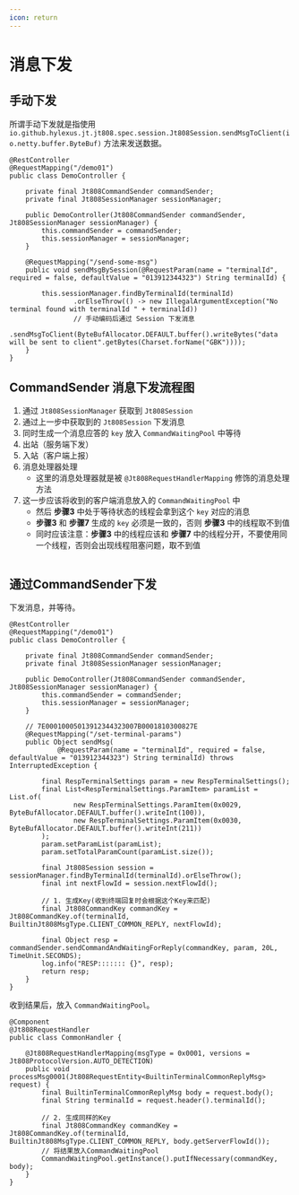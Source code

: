 ```yaml
---
icon: return
---
```


# 消息下发

## 手动下发

所谓手动下发就是指使用 `io.github.hylexus.jt.jt808.spec.session.Jt808Session.sendMsgToClient(io.netty.buffer.ByteBuf)` 方法来发送数据。

```java{18-19}
@RestController
@RequestMapping("/demo01")
public class DemoController {

    private final Jt808CommandSender commandSender;
    private final Jt808SessionManager sessionManager;

    public DemoController(Jt808CommandSender commandSender, Jt808SessionManager sessionManager) {
        this.commandSender = commandSender;
        this.sessionManager = sessionManager;
    }

    @RequestMapping("/send-some-msg")
    public void sendMsgBySession(@RequestParam(name = "terminalId", required = false, defaultValue = "013912344323") String terminalId) {

        this.sessionManager.findByTerminalId(terminalId)
                .orElseThrow(() -> new IllegalArgumentException("No terminal found with terminalId " + terminalId))
                // 手动编码后通过 Session 下发消息
                .sendMsgToClient(ByteBufAllocator.DEFAULT.buffer().writeBytes("data will be sent to client".getBytes(Charset.forName("GBK"))));
    }
}
```

## CommandSender 消息下发流程图

1. 通过 `Jt808SessionManager` 获取到 `Jt808Session`
2. 通过上一步中获取到的 `Jt808Session` 下发消息
3. 同时生成一个消息应答的 `key` 放入 `CommandWaitingPool` 中等待
4. 出站（服务端下发）
5. 入站（客户端上报）
6. 消息处理器处理
    - 这里的消息处理器就是被 `@Jt808RequestHandlerMapping` 修饰的消息处理方法
7. 这一步应该将收到的客户端消息放入的 `CommandWaitingPool` 中
    - 然后 **步骤3** 中处于等待状态的线程会拿到这个 `key` 对应的消息
    - **步骤3** 和 **步骤7** 生成的 `key` 必须是一致的，否则 **步骤3** 中的线程取不到值
    - 同时应该注意：**步骤3** 中的线程应该和 **步骤7** 中的线程分开，不要使用同一个线程，否则会出现线程阻塞问题，取不到值

<p class="">
    <img :src="$withBase('/img/v2/basic/command-sender-flow.png')">
</p> 

## 通过CommandSender下发

下发消息，并等待。

```java{29-32}
@RestController
@RequestMapping("/demo01")
public class DemoController {

    private final Jt808CommandSender commandSender;
    private final Jt808SessionManager sessionManager;

    public DemoController(Jt808CommandSender commandSender, Jt808SessionManager sessionManager) {
        this.commandSender = commandSender;
        this.sessionManager = sessionManager;
    }

    // 7E00010005013912344323007B0001810300827E
    @RequestMapping("/set-terminal-params")
    public Object sendMsg(
            @RequestParam(name = "terminalId", required = false, defaultValue = "013912344323") String terminalId) throws InterruptedException {

        final RespTerminalSettings param = new RespTerminalSettings();
        final List<RespTerminalSettings.ParamItem> paramList = List.of(
                new RespTerminalSettings.ParamItem(0x0029, ByteBufAllocator.DEFAULT.buffer().writeInt(100)),
                new RespTerminalSettings.ParamItem(0x0030, ByteBufAllocator.DEFAULT.buffer().writeInt(211))
        );
        param.setParamList(paramList);
        param.setTotalParamCount(paramList.size());

        final Jt808Session session = sessionManager.findByTerminalId(terminalId).orElseThrow();
        final int nextFlowId = session.nextFlowId();

        // 1. 生成Key(收到终端回复时会根据这个Key来匹配)
        final Jt808CommandKey commandKey = Jt808CommandKey.of(terminalId, BuiltinJt808MsgType.CLIENT_COMMON_REPLY, nextFlowId);

        final Object resp = commandSender.sendCommandAndWaitingForReply(commandKey, param, 20L, TimeUnit.SECONDS);
        log.info("RESP::::::: {}", resp);
        return resp;
    }
}
```

收到结果后，放入 `CommandWaitingPool`。

```java{10-13}
@Component
@Jt808RequestHandler
public class CommonHandler {

    @Jt808RequestHandlerMapping(msgType = 0x0001, versions = Jt808ProtocolVersion.AUTO_DETECTION)
    public void processMsg0001(Jt808RequestEntity<BuiltinTerminalCommonReplyMsg> request) {
        final BuiltinTerminalCommonReplyMsg body = request.body();
        final String terminalId = request.header().terminalId();

        // 2. 生成同样的Key
        final Jt808CommandKey commandKey = Jt808CommandKey.of(terminalId, BuiltinJt808MsgType.CLIENT_COMMON_REPLY, body.getServerFlowId());
        // 将结果放入CommandWaitingPool
        CommandWaitingPool.getInstance().putIfNecessary(commandKey, body);
    }
}
```

